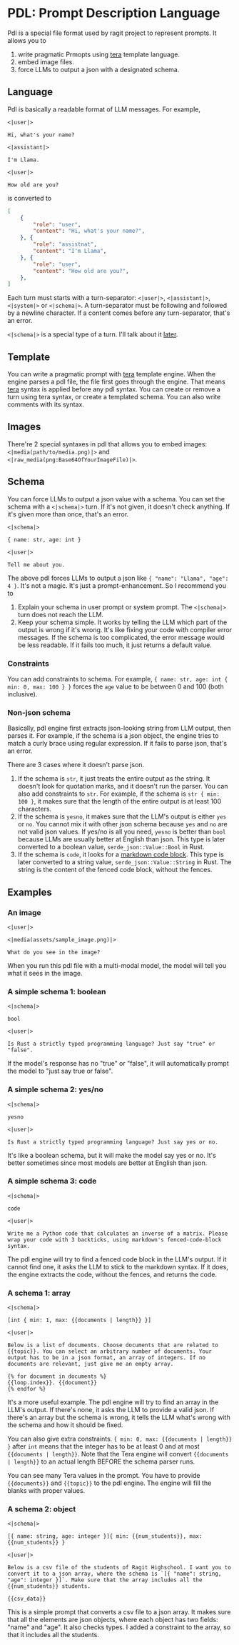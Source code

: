 # PDL: Prompt Description Language

Pdl is a special file format used by ragit project to represent prompts. It allows you to

1. write pragmatic Prmopts using [tera](https://keats.github.io/tera/) template language.
2. embed image files.
3. force LLMs to output a json with a designated schema.

## Language

Pdl is basically a readable format of LLM messages. For example,

```
<|user|>

Hi, what's your name?

<|assistant|>

I'm Llama.

<|user|>

How old are you?
```

is converted to

```json
[
    {
        "role": "user",
        "content": "Hi, what's your name?",
    }, {
        "role": "assistnat",
        "content": "I'm Llama",
    }, {
        "role": "user",
        "content": "How old are you?",
    },
]
```

Each turn must starts with a turn-separator: `<|user|>`, `<|assistant|>`, `<|system|>` or `<|schema|>`. A turn-separator must be following and followed by a newline character. If a content comes before any turn-separator, that's an error.

`<|schema|>` is a special type of a turn. I'll talk about it [later](#Schema).

## Template

You can write a pragmatic prompt with [tera](https://keats.github.io/tera/) template engine. When the engine parses a pdl file, the file first goes through the engine. That means [tera](https://keats.github.io/tera/) syntax is applied before any pdl syntax. You can create or remove a turn using tera syntax, or create a templated schema. You can also write comments with its syntax.

## Images

There're 2 special syntaxes in pdl that allows you to embed images: `<|media(path/to/media.png)|>` and `<|raw_media(png:Base64OfYourImageFile)|>`.

## Schema

You can force LLMs to output a json value with a schema. You can set the schema with a `<|schema|>` turn. If it's not given, it doesn't check anything. If it's given more than once, that's an error.

```
<|schema|>

{ name: str, age: int }

<|user|>

Tell me about you.
```

The above pdl forces LLMs to output a json like `{ "name": "Llama", "age": 4 }`. It's not a magic. It's just a prompt-enhancement. So I recommend you to

1. Explain your schema in user prompt or system prompt. The `<|schema|>` turn does not reach the LLM.
2. Keep your schema simple. It works by telling the LLM which part of the output is wrong if it's wrong. It's like fixing your code with compiler error messages. If the schema is too complicated, the error message would be less readable. If it fails too much, it just returns a default value.

### Constraints

You can add constraints to schema. For example, `{ name: str, age: int { min: 0, max: 100 } }` forces the `age` value to be between 0 and 100 (both inclusive).

### Non-json schema

Basically, pdl engine first extracts json-looking string from LLM output, then parses it. For example, if the schema is a json object, the engine tries to match a curly brace using regular expression. If it fails to parse json, that's an error.

There are 3 cases where it doesn't parse json.

1. If the schema is `str`, it just treats the entire output as the string. It doesn't look for quotation marks, and it doesn't run the parser. You can also add constraints to `str`. For example, if the schema is `str { min: 100 }`, it makes sure that the length of the entire output is at least 100 characters.
2. If the schema is `yesno`, it makes sure that the LLM's output is either `yes` or `no`. You cannot mix it with other json schema because `yes` and `no` are not valid json values. If yes/no is all you need, `yesno` is better than `bool` because LLMs are usually better at English than json. This type is later converted to a boolean value, `serde_json::Value::Bool` in Rust.
3. If the schema is `code`, it looks for a [markdown code block](https://github.github.com/gfm/#fenced-code-blocks). This type is later converted to a string value, `serde_json::Value::String` in Rust. The string is the content of the fenced code block, without the fences.

## Examples

### An image

```
<|user|>

<|media(assets/sample_image.png)|>

What do you see in the image?
```

When you run this pdl file with a multi-modal model, the model will tell you what it sees in the image.

### A simple schema 1: boolean

```
<|schema|>

bool

<|user|>

Is Rust a strictly typed programming language? Just say "true" or "false".
```

If the model's response has no "true" or "false", it will automatically prompt the model to "just say true or false".

### A simple schema 2: yes/no

```
<|schema|>

yesno

<|user|>

Is Rust a strictly typed programming language? Just say yes or no.
```

It's like a boolean schema, but it will make the model say yes or no. It's better sometimes since most models are better at English than json.

### A simple schema 3: code

```
<|schema|>

code

<|user|>

Write me a Python code that calculates an inverse of a matrix. Please wrap your code with 3 backticks, using markdown's fenced-code-block syntax.
```

The pdl engine will try to find a fenced code block in the LLM's output. If it cannot find one, it asks the LLM to stick to the markdown syntax. If it does, the engine extracts the code, without the fences, and returns the code.

### A schema 1: array

```
<|schema|>

[int { min: 1, max: {{documents | length}} }]

<|user|>

Below is a list of documents. Choose documents that are related to {{topic}}. You can select an arbitrary number of documents. Your output has to be in a json format, an array of integers. If no documents are relevant, just give me an empty array.

{% for document in documents %}
{{loop.index}}. {{document}}
{% endfor %}
```

It's a more useful example. The pdl engine will try to find an array in the LLM's output. If there's none, it asks the LLM to provide a valid json. If there's an array but the schema is wrong, it tells the LLM what's wrong with the schema and how it should be fixed.

You can also give extra constraints. `{ min: 0, max: {{documents | length}} }` after `int` means that the integer has to be at least 0 and at most `{{documents | length}}`. Note that the Tera engine will convert `{{documents | length}}` to an actual length BEFORE the schema parser runs.

You can see many Tera values in the prompt. You have to provide `{{documents}}` and `{{topic}}` to the pdl engine. The engine will fill the blanks with proper values.

### A schema 2: object

```
<|schema|>

[{ name: string, age: integer }]{ min: {{num_students}}, max: {{num_students}} }

<|user|>

Below is a csv file of the students of Ragit Highschool. I want you to convert it to a json array, where the schema is `[{ "name": string, "age": integer }]`. Make sure that the array includes all the {{num_students}} students.

{{csv_data}}
```

This is a simple prompt that converts a csv file to a json array. It makes sure that all the elements are json objects, where each object has two fields: "name" and "age". It also checks types. I added a constraint to the array, so that it includes all the students.
